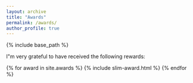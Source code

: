 ```yaml
---
layout: archive
title: "Awards"
permalink: /awards/
author_profile: true
---
```


{% include base_path %}

I"m very grateful to have received the following rewards:

{% for award in site.awards %}
    {% include slim-award.html %}
{% endfor %}

